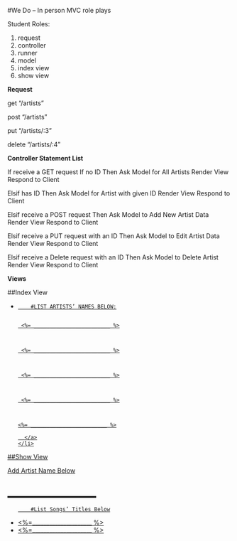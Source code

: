 #We Do – In person MVC role plays

Student Roles:
1.	request
2.	controller
3.	runner
4.	model
5.	index view
6.	show view

**Request**

get “/artists”

post “/artists”

put “/artists/:3”

delete “/artists/:4”


**Controller Statement List**

If receive a GET request
   If no ID
	Then Ask Model for All Artists
   	Render View
	Respond to Client

 Elsif  has ID
	Then Ask Model for Artist with given ID
	Render View
	Respond to Client

Elsif  receive a POST request
	Then Ask Model to Add New Artist Data
	Render View
	Respond to Client

Elsif  receive a PUT request with an ID
	Then Ask Model to Edit Artist Data
	Render View
	Respond to Client

Elsif receive a Delete request with an ID
	Then Ask Model to Delete Artist
	Render View
	Respond to Client


**Views**

##Index View

<ul>
   <li>
      <a href="/artists/<%= artist.id %>">

		#LIST ARTISTS’ NAMES BELOW:


     <%= ________________________ %>



     <%= ________________________ %>



     <%= ________________________ %>



     <%= ________________________ %>



	<%= ________________________ %>

      </a>
    </li>
</ul>


##Show View

Add Artist Name Below


<h2> ____________________ </h2>

<ul>

		#List Songs’ Titles Below


   <li> <%=_____________________ %> </li>



   <li> <%=_____________________ %> </li>


</ul>
